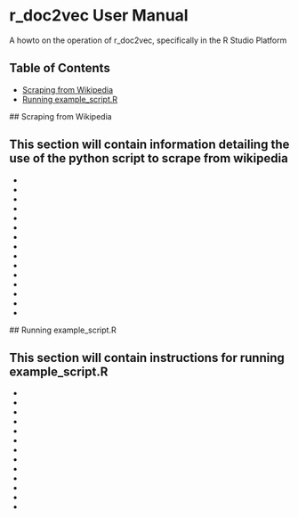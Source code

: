 # r_doc2vec User Manual
A howto on the operation of r_doc2vec, specifically in the R Studio Platform

## Table of Contents

* [Scraping from Wikipedia](#scraping)
* [Running example_script.R](#running-script)

##<a name="scraping"></a> Scraping from Wikipedia

This section will contain information detailing the use of the python script to scrape from wikipedia
-
-
-
-
-
-
-
-
-
-
-
-
-
-
-
-

##<a name="running-script"></a> Running example_script.R

This section will contain instructions for running example_script.R
-
-
-
-
-
-
-
-
-
-
-
-
-
-

